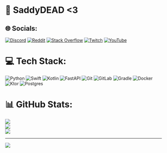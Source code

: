 # 💫 SaddyDEAD <3

## 🌐 Socials:
[![Discord](https://img.shields.io/badge/Discord-%237289DA.svg?logo=discord&logoColor=white)](https://discord.gg/zGMHu8sjwt) [![Reddit](https://img.shields.io/badge/Reddit-%23FF4500.svg?logo=Reddit&logoColor=white)](https://reddit.com/user/saddydead1) [![Stack Overflow](https://img.shields.io/badge/-Stackoverflow-FE7A16?logo=stack-overflow&logoColor=white)](https://stackoverflow.com/users/28280705) [![Twitch](https://img.shields.io/badge/Twitch-%239146FF.svg?logo=Twitch&logoColor=white)](https://twitch.tv/saddydead1) [![YouTube](https://img.shields.io/badge/YouTube-%23FF0000.svg?logo=YouTube&logoColor=white)](https://youtube.com/@SaddyDEADDJ) 

# 💻 Tech Stack:
![Python](https://img.shields.io/badge/python-3670A0?style=for-the-badge&logo=python&logoColor=ffdd54) ![Swift](https://img.shields.io/badge/swift-F54A2A?style=for-the-badge&logo=swift&logoColor=white) ![Kotlin](https://img.shields.io/badge/kotlin-%237F52FF.svg?style=for-the-badge&logo=kotlin&logoColor=white) ![FastAPI](https://img.shields.io/badge/FastAPI-005571?style=for-the-badge&logo=fastapi) ![Git](https://img.shields.io/badge/git-%23F05033.svg?style=for-the-badge&logo=git&logoColor=white) ![GitLab](https://img.shields.io/badge/gitlab-%23181717.svg?style=for-the-badge&logo=gitlab&logoColor=white) ![Gradle](https://img.shields.io/badge/Gradle-02303A.svg?style=for-the-badge&logo=Gradle&logoColor=white) ![Docker](https://img.shields.io/badge/docker-%230db7ed.svg?style=for-the-badge&logo=docker&logoColor=white)
![Ktor](https://img.shields.io/badge/ktor-purple?style=for-the-badge&logo=ktor&logoColor=white) ![Postgres](https://img.shields.io/badge/postgres-%23316192.svg?style=for-the-badge&logo=postgresql&logoColor=white)

# 📊 GitHub Stats:
![](https://github-readme-stats.vercel.app/api?username=saddydead1&theme=dark&hide_border=true&include_all_commits=false&count_private=false)<br/>
![](https://github-readme-streak-stats.herokuapp.com/?user=saddydead1&theme=dark&hide_border=true)<br/>
![](https://github-readme-stats.vercel.app/api/top-langs/?username=saddydead1&theme=dark&hide_border=true&include_all_commits=false&count_private=false&layout=compact)

---
[![](https://visitcount.itsvg.in/api?id=saddydead1&icon=0&color=0)](https://visitcount.itsvg.in)

<!-- Proudly created with GPRM ( https://gprm.itsvg.in ) -->
